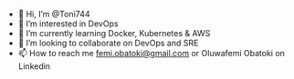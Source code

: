 - 👋 Hi, I’m @Toni744
- 👀 I’m interested in DevOps
- 🌱 I’m currently learning Docker, Kubernetes & AWS
- 💞️ I’m looking to collaborate on DevOps and SRE 
- 📫 How to reach me femi.obatoki@gmail.com or Oluwafemi Obatoki on Linkedin

<!---
Toni744/Toni744 is a ✨ special ✨ repository because its `README.md` (this file) appears on your GitHub profile.
You can click the Preview link to take a look at your changes.
--->
